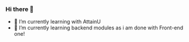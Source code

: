 ### Hi there 👋

- 🔭 I’m currently learning with AttainU
- 🌱 I’m currently learning backend modules as i am done with Front-end one!

<!--
**Sumit-malviya-au8/Sumit-malviya-au8** is a ✨ _special_ ✨ repository because its `README.md` (this file) appears on your GitHub profile.

Here are some ideas to get you started:

- 🔭 I’m currently working on AttainU
- 🌱 I’m currently learning ...
- 👯 I’m looking to collaborate on ...
- 🤔 I’m looking for help with ...
- 💬 Ask me about ...
- 📫 How to reach me: ...
- 😄 Pronouns: ...
- ⚡ Fun fact: ...
-->
